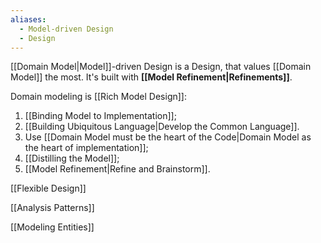 ```yaml
---
aliases:
  - Model-driven Design
  - Design
---
```

[[Domain Model|Model]]-driven Design is a Design, that values [[Domain Model]] the most. It's built with **[[Model Refinement|Refinements]]**.

Domain modeling is [[Rich Model Design]]:
1. [[Binding Model to Implementation]];
2. [[Building Ubiquitous Language|Develop the Common Language]].
3. Use [[Domain Model must be the heart of the Code|Domain Model as the heart of implementation]];
4. [[Distilling the Model]];
5. [[Model Refinement|Refine and Brainstorm]].

[[Flexible Design]]

[[Analysis Patterns]]

[[Modeling Entities]]
